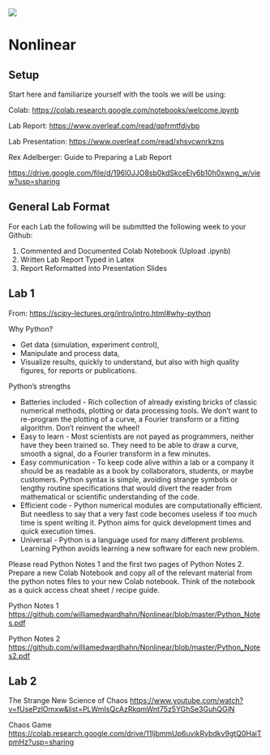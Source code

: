 <img src='http://images.computerhistory.org/revonline/images/500004490-03-01.jpg?w=600'>

# Nonlinear 

## Setup

Start here and familiarize yourself with the tools we will be using:

Colab: https://colab.research.google.com/notebooks/welcome.ipynb

Lab Report: https://www.overleaf.com/read/qpfrmtfdjvbp

Lab Presentation: https://www.overleaf.com/read/xhsvcwnrkzns

Rex Adelberger: 
Guide to Preparing a Lab Report

https://drive.google.com/file/d/196l0JJO8sb0kdSkceEly6b10h0xwng_w/view?usp=sharing


## General Lab Format

For each Lab the following will be submitted the following week to your Github:

1) Commented and Documented Colab Notebook (Upload .ipynb)
2) Written Lab Report Typed in Latex
3) Report Reformatted into Presentation Slides


## Lab 1

From: https://scipy-lectures.org/intro/intro.html#why-python

Why Python?
* Get data (simulation, experiment control),
* Manipulate and process data,
* Visualize results, quickly to understand, but also with high quality figures, for reports or publications.

Python’s strengths
* Batteries included - Rich collection of already existing bricks of classic numerical methods, plotting or data processing tools. We don’t want to re-program the plotting of a curve, a Fourier transform or a fitting algorithm. Don’t reinvent the wheel!
* Easy to learn - Most scientists are not payed as programmers, neither have they been trained so. They need to be able to draw a curve, smooth a signal, do a Fourier transform in a few minutes.
* Easy communication - To keep code alive within a lab or a company it should be as readable as a book by collaborators, students, or maybe customers. Python syntax is simple, avoiding strange symbols or lengthy routine specifications that would divert the reader from mathematical or scientific understanding of the code.
* Efficient code - Python numerical modules are computationally efficient. But needless to say that a very fast code becomes useless if too much time is spent writing it. Python aims for quick development times and quick execution times.
* Universal - Python is a language used for many different problems. Learning Python avoids learning a new software for each new problem.



Please read Python Notes 1 and the first two pages of Python Notes 2.
Prepare a new Colab Notebook and copy all of the relevant material from the python notes files to your new Colab notebook.
Think of the notebook as a quick access cheat sheet / recipe guide.

Python Notes 1
https://github.com/williamedwardhahn/Nonlinear/blob/master/Python_Notes.pdf

Python Notes 2
https://github.com/williamedwardhahn/Nonlinear/blob/master/Python_Notes2.pdf


## Lab 2 

The Strange New Science of Chaos
https://www.youtube.com/watch?v=fUsePzlOmxw&list=PLWmIsQcAzRkqmWnt75z5YGhSe3GuhQGjN

Chaos Game
https://colab.research.google.com/drive/11ljbmmUp6uvikRybdkv9gtQ0HaiTpmHz?usp=sharing


